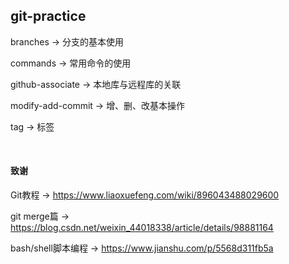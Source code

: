 
## git-practice

branches → 分支的基本使用

commands → 常用命令的使用

github-associate → 本地库与远程库的关联

modify-add-commit → 增、删、改基本操作

tag → 标签

<br/>

#### 致谢

Git教程 → https://www.liaoxuefeng.com/wiki/896043488029600

git merge篇 → https://blog.csdn.net/weixin_44018338/article/details/98881164

bash/shell脚本编程 → https://www.jianshu.com/p/5568d311fb5a

